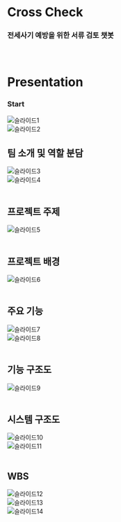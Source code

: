# Cross Check
### 전세사기 예방을 위한 서류 검토 챗봇 <br><br><br>

# Presentation

### Start
![슬라이드1](https://github.com/user-attachments/assets/43905861-b983-4246-9d97-40d831248078) <br>
![슬라이드2](https://github.com/user-attachments/assets/506525d0-a020-41d9-b4ad-947f96ade982) <br>

## 팀 소개 및 역할 분담
![슬라이드3](https://github.com/user-attachments/assets/a75a4109-94e4-4309-8feb-35bb47156bb7) <br>
![슬라이드4](https://github.com/user-attachments/assets/42ca3edc-0579-4d5b-87eb-c5ac9e039cdd) <br><br>

## 프로젝트 주제
![슬라이드5](https://github.com/user-attachments/assets/250878c5-eea5-4f60-b2dc-bce202dc0759) <br><br>

## 프로젝트 배경
![슬라이드6](https://github.com/user-attachments/assets/58436ae8-2d01-4a15-a3b4-434d50893bf4) <br><br>

## 주요 기능
![슬라이드7](https://github.com/user-attachments/assets/085fb425-04fa-44e0-ae2c-173878f4786d) <br>
![슬라이드8](https://github.com/user-attachments/assets/98390a74-47d1-4bb8-87e0-d60a4b2f2f2a) <br><br>

## 기능 구조도
![슬라이드9](https://github.com/user-attachments/assets/31720181-d8aa-4038-a6a7-1f27f2f0bee9) <br><br>

## 시스템 구조도
![슬라이드10](https://github.com/user-attachments/assets/b5154752-8f9b-411e-b73e-798d47449282) <br>
![슬라이드11](https://github.com/user-attachments/assets/e6429f66-48ba-4cfa-aece-20849e2b10c7) <br><br>

## WBS
![슬라이드12](https://github.com/user-attachments/assets/02e238f9-2265-42ec-80fa-756ae1dd5c55) <br>
![슬라이드13](https://github.com/user-attachments/assets/fc6f0a24-7c1f-4450-9ab0-690670dda3c1) <br>
![슬라이드14](https://github.com/user-attachments/assets/a8125a3d-4fa0-4b8d-a345-3795c348c65f)
